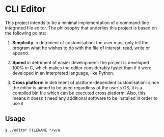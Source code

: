 # CLI Editor

This project intends to be a minimal implementation of a command-line integrated file editor. The philosophy that underlies this project is based on the following points:

1. **Simplicity** in detriment of customisation: the user must only tell the program what he wishes to do with the file of interest: read, write or append.

2. **Speed** in detriment of easier development: the project is developed 100% in C, which makes the editor considerably fastet than if it were developed in an interpreted language, like Python.

3. **Cross platform** in detriment of platform-dependent customisation: since the editor is aimed to be used regardless of the user's OS, it is a compiled bin file which can be executed cross platform. Also, this means it doesn't need any additional software to be installed in order to use it

## Usage

`$ ./editor FILENAME r/w/a`